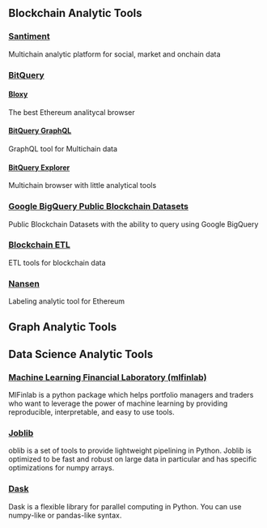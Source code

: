 ## Blockchain Analytic Tools
### [Santiment](https://santiment.net/)
Multichain analytic platform for social, market and onchain data
### [BitQuery](https://bitquery.io/)
#### [Bloxy](https://bloxy.info/)
The best Ethereum analitycal browser
#### [BitQuery GraphQL](https://bitquery.io/labs/graphql)
GraphQL tool for Multichain data
#### [BitQuery Explorer](https://explorer.bitquery.io/)
Multichain browser with little analytical tools
### [Google BigQuery Public Blockchain Datasets](https://console.cloud.google.com/bigquery?p=blockchain-etl)
Public Blockchain Datasets with the ability to query using Google BigQuery
### [Blockchain ETL](https://github.com/blockchain-etl)
ETL tools for blockchain data
### [Nansen](https://nansen.ai/)
Labeling analytic tool for Ethereum



## Graph Analytic Tools



## Data Science Analytic Tools
### [Machine Learning Financial Laboratory (mlfinlab)](https://mlfinlab.readthedocs.io/)
MlFinlab is a python package which helps portfolio managers and traders who want to leverage the power of machine learning by providing reproducible, interpretable, and easy to use tools. 
### [Joblib](https://joblib.readthedocs.io/)
oblib is a set of tools to provide lightweight pipelining in Python. Joblib is optimized to be fast and robust on large data in particular and has specific optimizations for numpy arrays.
### [Dask](https://dask.org/)
Dask is a flexible library for parallel computing in Python. You can use numpy-like or pandas-like syntax.
